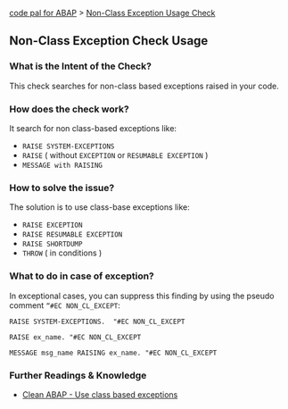 [code pal for ABAP](../../README.md) > [Non-Class Exception Usage Check](non-class-exception.md)

## Non-Class Exception Check Usage

### What is the Intent of the Check?

This check searches for non-class based exceptions raised in your code. 

### How does the check work?

It search for non class-based exceptions like:

* `RAISE SYSTEM-EXCEPTIONS`
* `RAISE` ( without `EXCEPTION` or `RESUMABLE EXCEPTION` )
* `MESSAGE with RAISING`

### How to solve the issue?

The solution is to use class-base exceptions like:

* `RAISE EXCEPTION`
* `RAISE RESUMABLE EXCEPTION`
* `RAISE SHORTDUMP`
* `THROW` ( in conditions )

### What to do in case of exception?

In exceptional cases, you can suppress this finding by using the pseudo comment `“#EC NON_CL_EXCEPT`:

```abap
RAISE SYSTEM-EXCEPTIONS.  "#EC NON_CL_EXCEPT

RAISE ex_name. "#EC NON_CL_EXCEPT

MESSAGE msg_name RAISING ex_name. "#EC NON_CL_EXCEPT
```

### Further Readings & Knowledge

* [Clean ABAP - Use class based exceptions](https://github.com/SAP/styleguides/blob/main/clean-abap/CleanABAP.md#use-class-based-exceptions)
